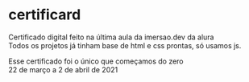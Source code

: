 # certificard

Certificado digital feito na última aula da imersao.dev da alura<br>
Todos os projetos já tinham base de html e css prontas, só usamos js.

Esse certificado foi o único que começamos do zero<br>
22 de março a 2 de abril de 2021
